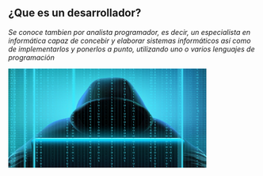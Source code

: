 ## ¿Que es un desarrollador?
*Se conoce tambien por analista programador, es decir, un especialista en informática capaz de concebir y elaborar sistemas informáticos así como de implementarlos y ponerlos a punto, utilizando uno o varios lenguajes de programación*

<img src=imagenes/hacker.png width=400 height=200>